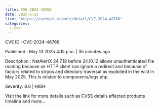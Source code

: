 ```yaml
---
title: CVE-2024-48766
date: 2025-5-13
lien: "https://cvefeed.io/vuln/detail/CVE-2024-48766"
categories:
  - cve
---
```


CVE ID : CVE-2024-48766

Published :  May 13
2025
4:15 p.m. | 35 minutes ago

Description : NetAlertX 24.7.18 before 24.10.12 allows unauthenticated file reading because an HTTP client can ignore a redirect
and because of factors related to strpos and directory traversal
as exploited in the wild in May 2025. This is related to components/logs.php.

Severity: 8.6 | HIGH

Visit the link for more details
such as CVSS details
affected products
timeline
and more...
